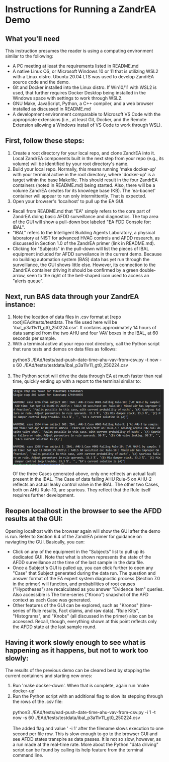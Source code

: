 # Instructions for Running a ZandrEA Demo
## What you'll need
This instruction presumes the reader is using a computing environment similar to the following:
- A PC meeting at least the requirements listed in README.md
- A native Linux OS, or Microsoft Windows 10 or 11 that is utilizing WSL2 with a Linux distro. Ubuntu 20.04 LTS was used to develop ZandrEA source code and the demo.
- Git and Docker installed into the Linux distro. If Win10/11 with WSL2 is used, that further requires Docker Desktop being installed in the Windows space with settings to work through WSL2.
- GNU Make, JavaScript, Python, a C++ compiler, and a web browser installed as discussed in README.md
- A development environment comparable to Microsoft VS Code with the appropriate extensions (i.e., at least Git, Docker, and the Remote Extension allowing a Windows install of VS Code to work through WSL).
## First, follow these steps:
1. Create a root directory for your local repo, and clone ZandrEA into it. Local ZandrEA components built in the next step from your repo (e.g., its volume) will be identified by your root directory's name.
1. Build your local repo.  Normally, this means running 'make docker-up' with your terminal active in the root directory, where 'docker-up' is a target within the base Makefile. This should result in the four ZandrEA containers (noted in README.md) being started. Also, there will be a volume ZandrEA creates for its knowlege base (KB). The 'ea-bacnet' container will appear to run only intermittently.  That is expected.
1. Open your browser's 'localhost' to pull up the EA GUI.
- Recall from README.md that "EA" simply refers to the core part of ZandrEA doing basic AFDD surveillance and diagnostics. The top area of the GUI will show a pull-down box labeled "EA FDD Console for: IBAL".
- "IBAL" refers to the Intelligent Building Agents Laboratory, a physical laboratory at NIST for advanced HVAC controls and AFDD research, as discussed in Section 1.0 of the ZandrEA primer (link in README.md).
- Clicking for  "Subjects" in the pull-down will list the pieces of IBAL equipment included for AFDD surveilance in the current demo. Because no building automation system (BAS) data has yet run through the surveillance, the GUI shows little else. However, its connection to the ZandrEA container driving it should be confirmed by a green double-arrow, seen to the right of the bell-shaped icon used to access an "alerts queue".
## Next, run BAS data through your ZandrEA instance:
1. Note the location of data files in .csv format at [repo root]/EAd/tests/testdata. The file used here will be 'ibal_p3a11v11_gt0_250224.csv'. It contains approximately 14 hours of data sampled from the two AHU and four VAV boxes in the IBAL, at 60 seconds per sample.
1. With a terminal active at your repo root directory, call the Python script that runs tests and demos on data files as follows:<br><br>
python3 ./EAd/tests/ead-push-date-time-ahu-vav-from-csv.py -t now -s 60 ./EAd/tests/testdata/ibal_p3a11v11_gt0_250224.csv<br><br>
1. The Python script will drive the data through EA at much faster than real time, quickly ending up with a report to the terminal similar to:<br><br>
![AFDD report to terminal](image.png)<br>  
Of the three Cases generated above, only one reflects an actual fault present in the IBAL.  The Case of data failing AHU Rule-5 on AHU-2 reflects an actual leaky control valve in the IBAL. The other two Cases, both on AHU Rule-10, are spurious.  They reflect that the Rule itself requires further development.

## Reopen localhost in the browser to see the AFDD results at the GUI:
Opening localhost with the browser again will show the GUI after the demo is run.  Refer to Section 6.4 of the ZandrEA primer for guidance on naviagting the GUI. Basically, you can:
-  Click on any of the equipment in the "Subjects" list to pull up its dedicated GUI. Note that what is shown represents the state of the AFDD surveillance at the time of the last sample in the data file.
- Once a Subject's GUI is pulled up, you can click further to open any "Case" that Subject generated during the data run.  The question and answer format of the EA expert system diagnostic process (Section 7.0 in the primer) will function, and probabilities of root causes ("Hypotheses") are recalculated as you answer "Evidence Item" queries. Also accessible is The time-series ("Krono") snapshot of the AFD context as each Case was generated.
- Other features of the GUI can be explored, such as "Kronos" (time-series of Rule results, Fact claims, and raw data). "Rule Kits", "Histograms", and "Knobs" (all discussed in the primer) also can be accessed. Recall, though, everything shown at this point reflects only the AFDD state at the last sample round.

## Having it work slowly enough to see what is happening as it happens, but not to work too slowly:
The results of the previous demo can be cleared best by stopping the current containers and starting new ones:
1. Run 'make docker-down'.  When that is complete, again run 'make docker-up'
1. Run the Python script with an additional flag to slow its stepping through the rows of the .csv file:<br><br>
python3 ./EAd/tests/ead-push-date-time-ahu-vav-from-csv.py -i 1 -t now -s 60 ./EAd/tests/testdata/ibal_p3a11v11_gt0_250224.csv<br><br>
The added flag and value ' -i 1' after the filename slows execution to one second per file row.  This is slow enough to go to the browser GUI and see AFDD states transpire as data passes.  It is not so slow, however, as a run made at the real-time rate.  More about the Python "data driving" script can be found by calling its help feature from the terminal command line.